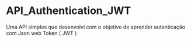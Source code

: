 # API_Authentication_JWT
Uma API simples que desenvolvi com o objetivo de aprender autenticação com Json web Token ( JWT )
